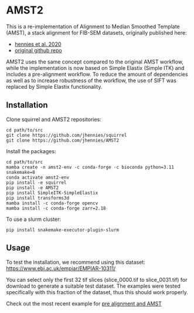 # AMST2

This is a re-implementation of Alignment to Median Smoothed Template (AMST), a stack alignment for FIB-SEM datasets, 
originally published here: 

 - [hennies et al. 2020](https://www.nature.com/articles/s41598-020-58736-7)
 - [original github repo](https://github.com/jhennies/amst)

AMST2 uses the same concept compared to the original AMST workflow, while the implementation is now based on Simple 
Elastix (Simple ITK) and includes a pre-alignment workflow.
To reduce the amount of dependencies as well as to increase robustness of the workflow, the use of SIFT was replaced
by Simple Elastix functionality.

## Installation

Clone squirrel and AMST2 repositories:
```
cd path/to/src
git clone https://github.com/jhennies/squirrel
git clone https://github.com/jhennies/AMST2
```

Install the packages:
```
cd path/to/src
mamba create -n amst2-env -c conda-forge -c bioconda python=3.11 snakemake=8
conda activate amst2-env
pip install -e squirrel
pip install -e AMST2
pip install SimpleITK-SimpleElastix
pip install transforms3d
mamba install -c conda-forge opencv
mamba install -c conda-forge zarr=2.18
```

To use a slurm cluster:
```
pip install snakemake-executor-plugin-slurm
```

## Usage

To test the installation, we recommend using this dataset: https://www.ebi.ac.uk/empiar/EMPIAR-10311/

You can select only the first 32 tif slices (slice_0000.tif to slice_0031.tif) for download to generate a suitable test dataset. 
The examples were tested specifically with this fraction of the dataset, thus this should work properly.
 
Check out the most recent example for [pre alignment and AMST](examples/simple_pre_alignment_and_amst.md)


